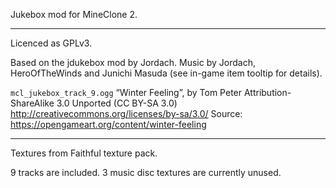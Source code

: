 Jukebox mod for MineClone 2.

---

Licenced as GPLv3.

Based on the jdukebox mod by Jordach.
Music by Jordach, HeroOfTheWinds and Junichi Masuda
(see in-game item tooltip for details).

`mcl_jukebox_track_9.ogg`
“Winter Feeling”, by Tom Peter
Attribution-ShareAlike 3.0 Unported (CC BY-SA 3.0) <http://creativecommons.org/licenses/by-sa/3.0/>
Source: <https://opengameart.org/content/winter-feeling>


---

Textures from Faithful texture pack.

9 tracks are included.
3 music disc textures are currently unused.
